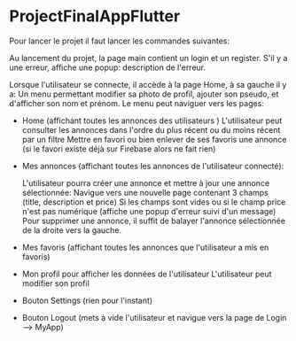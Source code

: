 # ProjectFinalAppFlutter

Pour lancer le projet il faut lancer les commandes suivantes:



Au lancement du projet, la page main contient un login et un register.
S'il y a une erreur, affiche une popup: description de l'erreur.

Lorsque l'utilisateur se connecte, il accède à la page Home, à sa gauche il y a:
Un menu permettant modifier sa photo de profil, ajouter son pseudo, et d'afficher son nom et prénom.
Le menu peut naviguer vers les pages:
- Home (affichant toutes les annonces des utilisateurs ) 
  L'utilisateur peut consulter les annonces dans l'ordre du plus récent ou du moins récent par un filtre
  Mettre en favori ou bien enlever de ses favoris une annonce (si le favori existe déjà sur Firebase alors ne fait rien)

- Mes annonces (affichant toutes les annonces de l'utilisateur connecté):

  L'utilisateur pourra créer une annonce et mettre à jour une annonce sélectionnée: 
  Navigue vers une nouvelle page contenant 3 champs (title, description et price)
  Si les champs sont vides ou si le champ price n'est pas numérique (affiche une popup d'erreur suivi d'un message)
  Pour supprimer une annonce, il suffit de balayer l'annonce sélectionnée de la droite vers la gauche.

- Mes favoris (affichant toutes les annonces que l'utilisateur a mis en favoris)

- Mon profil pour afficher les données de l'utilisateur
  L'utilisateur peut modifier son profil

- Bouton Settings (rien pour l'instant)
- Bouton Logout (mets à vide l'utilisateur et navigue vers la page de Login --> MyApp)


